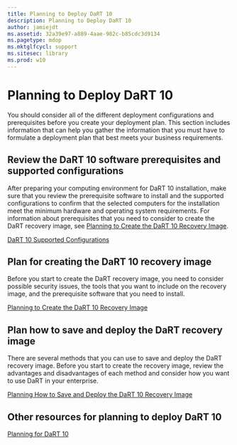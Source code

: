```yaml
---
title: Planning to Deploy DaRT 10
description: Planning to Deploy DaRT 10
author: jamiejdt
ms.assetid: 32a39e97-a889-4aae-982c-b85cdc3d9134
ms.pagetype: mdop
ms.mktglfcycl: support
ms.sitesec: library
ms.prod: w10
---
```



# Planning to Deploy DaRT 10


You should consider all of the different deployment configurations and prerequisites before you create your deployment plan. This section includes information that can help you gather the information that you must have to formulate a deployment plan that best meets your business requirements.

## Review the DaRT 10 software prerequisites and supported configurations


After preparing your computing environment for DaRT 10 installation, make sure that you review the prerequisite software to install and the supported configurations to confirm that the selected computers for the installation meet the minimum hardware and operating system requirements. For information about prerequisites that you need to consider to create the DaRT recovery image, see [Planning to Create the DaRT 10 Recovery Image](planning-to-create-the-dart-10-recovery-image.md).

[DaRT 10 Supported Configurations](dart-10-supported-configurations.md)

## Plan for creating the DaRT 10 recovery image


Before you start to create the DaRT recovery image, you need to consider possible security issues, the tools that you want to include on the recovery image, and the prerequisite software that you need to install.

[Planning to Create the DaRT 10 Recovery Image](planning-to-create-the-dart-10-recovery-image.md)

## Plan how to save and deploy the DaRT recovery image


There are several methods that you can use to save and deploy the DaRT recovery image. Before you start to create the recovery image, review the advantages and disadvantages of each method and consider how you want to use DaRT in your enterprise.

[Planning How to Save and Deploy the DaRT 10 Recovery Image](planning-how-to-save-and-deploy-the-dart-10-recovery-image.md)

## Other resources for planning to deploy DaRT 10


[Planning for DaRT 10](planning-for-dart-10.md)

 

 





